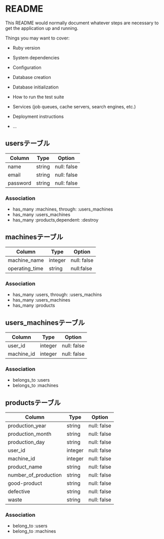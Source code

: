 # README

This README would normally document whatever steps are necessary to get the
application up and running.

Things you may want to cover:

* Ruby version

* System dependencies

* Configuration

* Database creation

* Database initialization

* How to run the test suite

* Services (job queues, cache servers, search engines, etc.)

* Deployment instructions

* ...

## usersテーブル

|Column|Type|Option|
|------|----|------|
|name|string|null: false|
|email|string|null: false|
|password|string|null: false|

### Association

- has_many :machines, through: :users_machines
- has_many :users_machines
- has_many :products,dependent: :destroy

## machinesテーブル

|Column|Type|Option|
|------|----|------|
|machine_name|integer|null: false|
|operating_time|string|null:false|

### Association

- has_many :users, through: :users_machins
- has_many :users_machines
- has_many :products
   
## users_machinesテーブル
|Column|Type|Option|
|------|----|------|
|user_id|integer|null: false|
|machine_id|integer|null: false|

### Association
- belongs_to :users
- belongs_to :machines

## productsテーブル

|Column|Type|Option|
|------|----|------|
|production_year|string|null: false|
|production_month|string|null: false|
|production_day|string|null: false|
|user_id|integer|null: false|
|machine_id|integer|null: false|
|product_name|string|null: false|
|number_of_production|string|null: false|
|good-product|string|null: false|
|defective|string|null: false|
|waste|string|null: false|

### Association

- belong_to :users
- belong_to :machines
